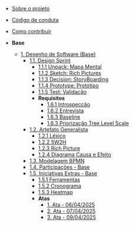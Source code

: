 <!-- docs/_sidebar.md -->

- [Sobre o projeto](/)

- [Código de conduta](/)

- [Como contribuir](/)

- **Base**
  - [1. Desenho de Software (Base)](./Base/1.Base.md)
    - [1.1. Design Sprint](./Base/DesignSprint/1.1.DesignSprint.md)
      - [1.1.1 Unpack: Mapa Mental](./Base/DesignSprint/1.1.1MapaMental.md)
      - [1.1.2 Sketch: Rich Pictures](./Base/DesignSprint/1.1.2RichPictures.md)
      - [1.1.3 Decision: StoryBoarding](./Base/DesignSprint/1.1.3StoryBoarding.md)
      - [1.1.4 Prototype: Protótipo](./Base/DesignSprint/1.1.4Prototipo.md)
      - [1.1.5 Test: Validação](./Base/DesignSprint/1.1.5Validacao.md)
      - **Requisitos**
        - [1.6.1 Introspecção](./Base/Elicitacao/1.6.1Introspeccao.md)
        - [1.6.2 Entrevista](./Base/Elicitacao/1.6.2Entrevista.md)
        - [1.6.3 Baseline](./Base/Elicitacao/1.6.3RequisitosElicitados.md)
        - [1.6.3 Priorização Tree Level Scale](./Base/Elicitacao/1.6.4Priorizacao.md)
    - [1.2. Artefato Generalista](./Base/ArtefatosGeneralistas/1.2.ArtefatoGeneralista.md)
      - [1.2.1 Léxico](./Base/ArtefatosGeneralistas/1.2.1Lexico.md)
      - [1.2.2 5W2H](./Base/ArtefatosGeneralistas/1.2.25W2H.md)
      - [1.2.3 Rich Picture](./Base/ArtefatosGeneralistas/1.2.3RichPicture.md)
      - [1.2.4 Diagrama Causa e Efeito](./Base/ArtefatosGeneralistas/1.2.4DiagramCausaEfeito.md)
    - [1.3. Modelagem BPMN](./Base/BPMN/1.3.ModelagemBPMN.md)
    - [1.4. Participações - Base](./Base/Participacoes/1.4.ParticipacoesBase.md)
    - [1.5. Iniciativas Extras - Base](./Base/Extra/1.5.IniciativasExtras.md)
      - [1.5.1 Ferramentas](./Base/Extra/1.5.1Ferramentas.md)
      - [1.5.2 Cronograma](./Base/Extra/1.5.2Cronograma.md)
      - [1.5.3 Heatmap](./Base/Extra/1.5.3Heatmap.md)
      - **Atas**
        - [1. Ata - 06/04/2025](./Base/Extra/Atas/ata1.md)
        - [2. Ata - 07/04/2025](./Base/Extra/Atas/ata2.md)
        - [3. Ata - 09/04/2025](./Base/Extra/Atas/ata3.md)